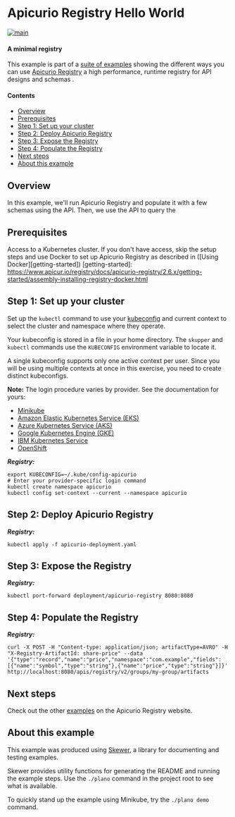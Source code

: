 <!-- NOTE: This file is generated from skewer.yaml.  Do not edit it directly. -->

# Apicurio Registry Hello World

[![main](https://github.com/pwright/apicurio-api-hello-world/actions/workflows/main.yaml/badge.svg)](https://github.com/pwright/apicurio-api-hello-world/actions/workflows/main.yaml)

#### A minimal registry

This example is part of a [suite of examples][examples] showing the
different ways you can use [Apicurio Registry][website] a high performance, 
runtime registry for API designs and schemas .

[website]: https://www.apicur.io/
[examples]: https://www.apicur.io/examples/index.html

#### Contents

* [Overview](#overview)
* [Prerequisites](#prerequisites)
* [Step 1: Set up your cluster](#step-1-set-up-your-cluster)
* [Step 2: Deploy Apicurio Registry](#step-2-deploy-apicurio-registry)
* [Step 3: Expose the Registry](#step-3-expose-the-registry)
* [Step 4: Populate the Registry](#step-4-populate-the-registry)
* [Next steps](#next-steps)
* [About this example](#about-this-example)

## Overview

In this example, we'll run Apicurio Registry and populate it with a few 
schemas using the API.
Then, we use the API to query the

## Prerequisites

Access to a Kubernetes cluster. If you don't have access, skip the setup
steps and use Docker to set up Apicurio Registry as described in 
([Using Docker][getting-started])
[getting-started]: https://www.apicur.io/registry/docs/apicurio-registry/2.6.x/getting-started/assembly-installing-registry-docker.html

## Step 1: Set up your cluster

Set up the `kubectl` command to use your
[kubeconfig][kubeconfig] and current context to select the cluster
and namespace where they operate.

[kubeconfig]: https://kubernetes.io/docs/concepts/configuration/organize-cluster-access-kubeconfig/

Your kubeconfig is stored in a file in your home directory.  The
`skupper` and `kubectl` commands use the `KUBECONFIG` environment
variable to locate it.

A single kubeconfig supports only one active context per user.
Since you will be using multiple contexts at once in this
exercise, you need to create distinct kubeconfigs.

**Note:** The login procedure varies by provider.  See the
documentation for yours:

* [Minikube](https://skupper.io/start/minikube.html#cluster-access)
* [Amazon Elastic Kubernetes Service (EKS)](https://skupper.io/start/eks.html#cluster-access)
* [Azure Kubernetes Service (AKS)](https://skupper.io/start/aks.html#cluster-access)
* [Google Kubernetes Engine (GKE)](https://skupper.io/start/gke.html#cluster-access)
* [IBM Kubernetes Service](https://skupper.io/start/ibmks.html#cluster-access)
* [OpenShift](https://skupper.io/start/openshift.html#cluster-access)

_**Registry:**_

~~~ shell
export KUBECONFIG=~/.kube/config-apicurio
# Enter your provider-specific login command
kubectl create namespace apicurio
kubectl config set-context --current --namespace apicurio
~~~

## Step 2: Deploy Apicurio Registry

_**Registry:**_

~~~ shell
kubectl apply -f apicurio-deployment.yaml
~~~

## Step 3: Expose the Registry

_**Registry:**_

~~~ shell
kubectl port-forward deployment/apicurio-registry 8080:8080
~~~

## Step 4: Populate the Registry

_**Registry:**_

~~~ shell
curl -X POST -H "Content-type: application/json; artifactType=AVRO" -H "X-Registry-ArtifactId: share-price" --data '{"type":"record","name":"price","namespace":"com.example","fields":[{"name":"symbol","type":"string"},{"name":"price","type":"string"}]}' http://localhost:8080/apis/registry/v2/groups/my-group/artifacts
~~~

## Next steps

Check out the other [examples][examples] on the Apicurio Registry website.

## About this example

This example was produced using [Skewer][skewer], a library for
documenting and testing examples.

[skewer]: https://github.com/skupperproject/skewer

Skewer provides utility functions for generating the README and
running the example steps.  Use the `./plano` command in the project
root to see what is available.

To quickly stand up the example using Minikube, try the `./plano demo`
command.
